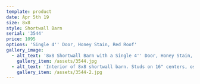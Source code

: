 ```yaml
---
template: product
date: Apr 5th 19
size: 8x8
style: Shortwall Barn
serial: '3544'
price: 1095
options: 'Single 4'' Door, Honey Stain, Red Roof'
gallery_image:
  - alt_text: '8x8 Shortwall Barn with a Single 4'' Door, Honey Stain, Red Roof'
    gallery_item: /assets/3544.jpg
  - alt_text: 'Interior of 8x8 shortwall barn. Studs on 16" centers, osb on floor'
    gallery_item: /assets/3544-2.jpg
---
```


